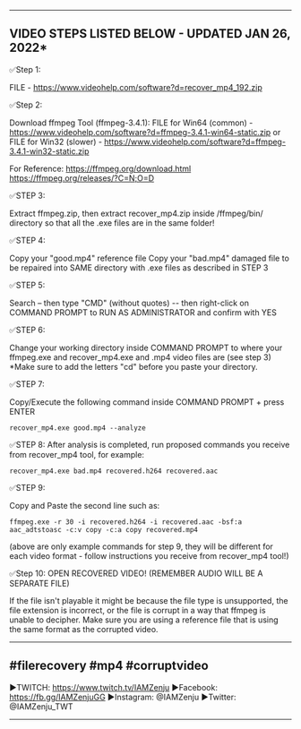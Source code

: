 -------------------------------------------------------------------------------------------
VIDEO STEPS LISTED BELOW - UPDATED JAN 26, 2022*
--------------------------------------------------------------------------------------------
✅Step 1:

FILE - https://www.videohelp.com/software?d=recover_mp4_192.zip

✅Step 2:

Download ffmpeg Tool (ffmpeg-3.4.1): 
FILE for Win64 (common)  - https://www.videohelp.com/software?d=ffmpeg-3.4.1-win64-static.zip
or
FILE for Win32 (slower)  -  https://www.videohelp.com/software?d=ffmpeg-3.4.1-win32-static.zip

For Reference:
https://ffmpeg.org/download.html
https://ffmpeg.org/releases/?C=N;O=D

✅STEP 3: 

Extract ffmpeg.zip, then extract recover_mp4.zip inside /ffmpeg/bin/ directory so that all the .exe files are in the same folder!

✅STEP 4:

Copy your "good.mp4" reference file
Copy your "bad.mp4" damaged file to be repaired
into SAME directory with .exe files as described in STEP 3

✅STEP 5:

Search – then type "CMD" (without quotes) -- then right-click on COMMAND PROMPT to RUN AS ADMINISTRATOR and confirm with YES

✅STEP 6:

Change your working directory inside COMMAND PROMPT to where your ffmpeg.exe and recover_mp4.exe and .mp4 video files are (see step 3) *Make sure to add the letters "cd" before you paste your directory.

✅STEP 7:

Copy/Execute the following command inside COMMAND PROMPT + press ENTER

    recover_mp4.exe good.mp4 --analyze

✅STEP 8:
After analysis is completed, run proposed commands you receive from recover_mp4 tool, for example:

    recover_mp4.exe bad.mp4 recovered.h264 recovered.aac

✅STEP 9:

Copy and Paste the second line such as:

    ffmpeg.exe -r 30 -i recovered.h264 -i recovered.aac -bsf:a aac_adtstoasc -c:v copy -c:a copy recovered.mp4

(above are only example commands for step 9, they will be different for each video format - follow instructions you receive from recover_mp4 tool!)

✅Step 10: OPEN RECOVERED VIDEO! (REMEMBER AUDIO WILL BE A SEPARATE FILE)

If the file isn't playable it might be because the file type is unsupported, the file extension is incorrect, or the file is corrupt in a way that ffmpeg is unable to decipher. Make sure you are using a reference file that is using the same format as the corrupted video.

--------------------------------------------------------------------------------------

#filerecovery #mp4 #corruptvideo
-------------------------------------------------------------------------------------

►TWITCH: https://www.twitch.tv/IAMZenju
►Facebook: https://fb.gg/IAMZenjuGG
►Instagram: @IAMZenju
►Twitter: @IAMZenju_TWT

-----------------------------------------------------------------------------------------------

